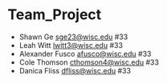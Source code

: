 # Team_Project
* Shawn Ge  sge23@wisc.edu #33
* Leah Witt lwitt3@wisc.edu #33
* Alexander Fusco afusco@wisc.edu #33
* Cole Thomson cthomson4@wisc.edu #33
* Danica Fliss dfliss@wisc.edu #33
